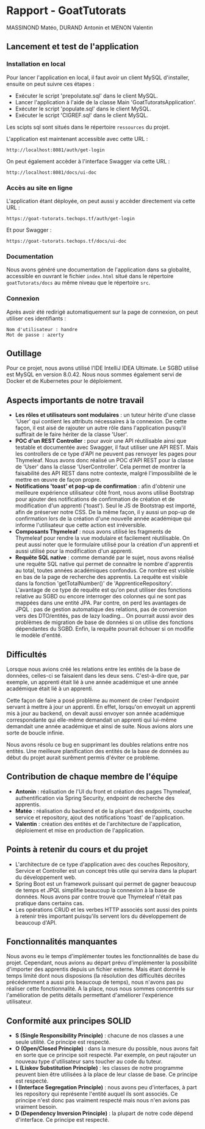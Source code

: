 # Rapport - GoatTutorats 

MASSINOND Matéo, DURAND Antonin et MENON Valentin

## Lancement et test de l'application 

### Installation en local

Pour lancer l'application en local, il faut avoir un client MySQL d'installer, ensuite on peut suivre ces étapes : 
- Exécuter le script 'prepolutate.sql' dans le client MySQL.
- Lancer l'application à l'aide de la classe Main 'GoatTutoratsApplication'.
- Exécuter le script 'populate.sql' dans le client MySQL.
- Exécuter le script 'CIGREF.sql' dans le client MySQL.

Les scipts sql sont situés dans le répertoire `ressources` du projet.

L'application est maintenant accessible avec cette URL : 

```
http://localhost:8081/auth/get-login
``` 

On peut également accèder à l'interface Swagger via cette URL : 
```
http://localhost:8081/docs/ui-doc
``` 

### Accès au site en ligne 

L'application étant déployée, on peut aussi y accèder directement via cette URL : 
```
https://goat-tutorats.techops.tf/auth/get-login

``` 

Et pour Swagger : 
```
https://goat-tutorats.techops.tf/docs/ui-doc
```

### Documentation

Nous avons généré une documentation de l'application dans sa globalité, accessible en ouvrant le fichier `index.html` situé dans le répertoire `goatTutorats/docs` au même niveau que le répertoire `src`.

### Connexion 

Après avoir été redirigé automatiquement sur la page de connexion, on peut utiliser ces identifiants : 
```
Nom d'utilisateur : handre
Mot de passe : azerty
```

## Outillage 

Pour ce projet, nous avons utilisé l'IDE IntelliJ IDEA Ultimate. 
Le SGBD utilisé est MySQL en version 8.0.42. 
Nous nous sommes également servi de Docker et de Kubernetes pour le déploiement. 

## Aspects importants de notre travail 

- **Les rôles et utilisateurs sont modulaires** : un tuteur hérite d'une classe 'User' qui contient les attributs nécessaires à la connexion. De cette façon, il est aisé de rajouter un autre rôle dans l'application pusqu'il suffirait de le faire hériter de la classe 'User'. 
- **POC d'un REST Controller** : pour avoir une API réutilisable ainsi que testable et documentée avec Swagger, il faut utiliser une API REST. Mais les controllers de ce type d'API ne peuvent pas renvoyer les pages pour Thymeleaf. Nous avons donc réalisé un POC d'API REST pour la classe de 'User' dans la classe 'UserController'. Cela permet de montrer la faisabilité des API REST dans notre contexte, malgré l'impossibilité de le mettre en œuvre de façon propre.
- **Notifications 'toast' et pop-up de confirmation** : afin d'obtenir une meilleure expérience utilisateur côté front, nous avons utilisé Bootstrap pour ajouter des notifications de confirmation de création et de modification d'un apprenti ('toast'). Seul le JS de Bootstrap est importé, afin de préserver notre CSS. De la même façon, il y aussi un pop-up de confirmation lors de la création d'une nouvelle année académique qui informe l'utilisateur que cette action est irréversible. 
- **Composants Thymeleaf** : nous avons utilisé les fragments de Thymeleaf pour rendre la vue modulaire et facilement réutilisable. On peut aussi noter que le formulaire utilisé pour la création d'un apprenti et aussi utilisé pour la modification d'un apprenti. 
- **Requête SQL native** : comme demandé par le sujet, nous avons réalisé une requête SQL native qui permet de connaitre le nombre d'apprentis au total, toutes années académiques confondus. Ce nombre est visible en bas de la page de recherche des apprentis. La requête est visible dans la fonction 'getTotalNumber()' de 'ApprenticeRepository'. L'avantage de ce type de requête est qu'on peut utiliser des fonctions relative au SGBD ou encore interroger des colonnes qui ne sont pas mappées dans une entité JPA. Par contre, on perd les avantages de JPQL : pas de gestion automatique des relations, pas de conversion vers des DTO/entités, pas de lazy loading... On pourrait aussi avoir des problèmes de migration de base de données si on utilise des fonctions dépendantes du SGBD. Enfin, la requête pourrait échouer si on modifie le modèle d'entité. 

## Difficultés 

Lorsque nous avions créé les relations entre les entités de la base de données, celles-ci se faisaient dans les deux sens. C'est-à-dire que, par exemple, un apprenti était lié à une année académique et une année académique était lié à un apprenti. 

Cette façon de faire a posé problème au moment de créer l'endpoint servant à mettre à jour un apprenti. En effet, lorsqu'on envoyait un apprenti mis à jour au backend, on devait aussi envoyer son année académique correspondante qui elle-même demandait un apprenti qui lui-même demandait une année académique et ainsi de suite. Nous avions alors une sorte de boucle infinie. 

Nous avons résolu ce bug en supprimant les doubles relations entre nos entités. Une meilleure planification des entités de la base de données au début du projet aurait surêment permis d'éviter ce problème.

## Contribution de chaque membre de l'équipe 

- **Antonin** : réalisation de l'UI du front et création des pages Thymeleaf, authentification via Spring Security, endpoint de recherche des apprentis.
- **Matéo** : réalisation du backend et de la plupart des endpoints, couche service et repository, ajout des notifications 'toast' de l'application.
- **Valentin** : création des entités et de l'architecture de l'application, déploiement et mise en production de l'application.

## Points à retenir du cours et du projet

- L'architecture de ce type d'application avec des couches Repository, Service et Controller est un concept très utile qui servira dans la plupart du développement web. 
- Spring Boot est un framework puissant qui permet de gagner beaucoup de temps et JPQL simplifie beaucoup la connexion à la base de données. Nous avons par contre trouvé que Thymeleaf n'était pas pratique dans certains cas. 
- Les opérations CRUD et les verbes HTTP associés sont aussi des points à retenir très important puisqu'ils servent lors du développement de beaucoup d'API. 

## Fonctionnalités manquantes 

Nous avons eu le temps d'implémenter toutes les fonctionnalités de base du projet. Cependant, nous avions au départ prévu d'implémenter la possibilité d'importer des apprentis depuis un fichier externe. Mais étant donné le temps limité dont nous disposions (la résolution des difficultés décrites précédemment a aussi pris beaucoup de temps), nous n'avons pas pu réaliser cette fonctionnalité. A la place, nous nous sommes concentrés sur l'amélioration de petits détails permettant d'améliorer l'expérience utilisateur. 

## Conformité aux principes SOLID 

- **S (Single Responsibility Principle)** : chacune de nos classes a une seule utilité. Ce principe est respecté. 
- **O (Open/Closed Principle)** : dans la mesure du possible, nous avons fait en sorte que ce principe soit respecté. Par exemple, on peut rajouter un nouveau type d'utilisateur sans toucher au code du tuteur.
- **L (Liskov Substitution Principle)** : les classes de notre programme peuvent bien être utilisées à la place de leur classe de base. Ce principe est respecté. 
- **I (Interface Segregation Principle)** : nous avons peu d'interfaces, à part les repository qui représente l'entité auquel ils sont associés. Ce principe n'est donc pas vraiment respecté mais nous n'en avions pas vraiment besoin.
- **D (Dependency Inversion Principle)** : la plupart de notre code dépend d'interface. Ce principe est respecté. 